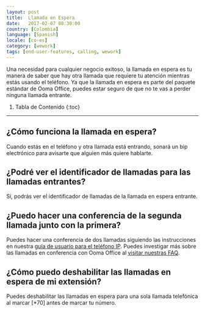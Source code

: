 ```yaml
---
layout: post
title:  Llamada en Espera
date:   2017-02-07 08:30:00
country: [Colombia]
language: [Spanish]
locale: [co-es]
category: [wework]
tags: [end-user-features, calling, wework]
---
```


Una necesidad para cualquier negocio exitoso, la llamada en espera es tu manera de saber que hay otra llamada que requiere tu atención mientras estás usando el teléfono. Ya que la llamada en espera es parte del paquete estándar de Ooma Office, puedes estar seguro de que no te vas a perder ninguna llamada entrante.

1. Tabla de Contenido
{:toc}
* * *

## ¿Cómo funciona la llamada en espera?

Cuando estás en el teléfono y otra llamada está entrando, sonará un bip electrónico para avisarte que alguien más quiere hablarte.

## ¿Podré ver el identificador de llamadas para las llamadas entrantes?

Sí, podrás ver el identificador de llamadas de la llamada en espera entrante.

## ¿Puedo hacer una conferencia de la segunda llamada junto con la primera?

Puedes hacer una conferencia de dos llamadas siguiendo las instrucciones en nuestra [guía de usuario para el teléfono IP](office/yealink-user-guide#three-way-call-conferencing). Puedes investigar más sobre las llamadas en conferencia con Ooma Office al [visitar nuestras FAQ](/co/es/three-way-call-conferencing).

## ¿Cómo puedo deshabilitar las llamadas en espera de mi extensión?

Puedes deshabilitar las llamadas en espera para una sola llamada telefónica al marcar [*70] antes de marcar tu número.
